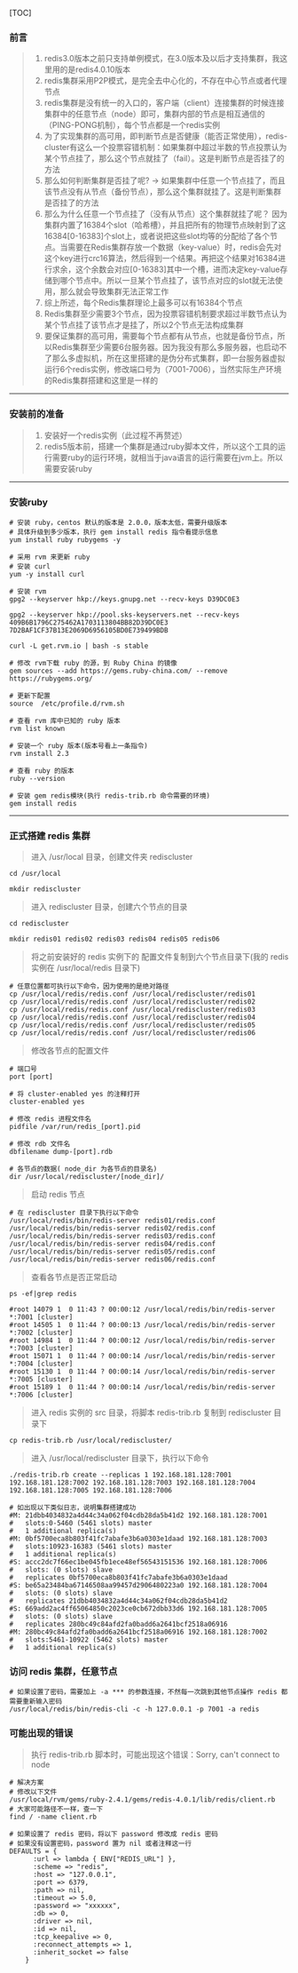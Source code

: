 [TOC]

### 前言

> 1. redis3.0版本之前只支持单例模式，在3.0版本及以后才支持集群，我这里用的是redis4.0.10版本
> 2. redis集群采用P2P模式，是完全去中心化的，不存在中心节点或者代理节点
> 3. redis集群是没有统一的入口的，客户端（client）连接集群的时候连接集群中的任意节点（node）即可，集群内部的节点是相互通信的（PING-PONG机制），每个节点都是一个redis实例
> 4. 为了实现集群的高可用，即判断节点是否健康（能否正常使用），redis-cluster有这么一个投票容错机制：如果集群中超过半数的节点投票认为某个节点挂了，那么这个节点就挂了（fail）。这是判断节点是否挂了的方法
> 5. 那么如何判断集群是否挂了呢? -> 如果集群中任意一个节点挂了，而且该节点没有从节点（备份节点），那么这个集群就挂了。这是判断集群是否挂了的方法
> 6. 那么为什么任意一个节点挂了（没有从节点）这个集群就挂了呢？
>    因为集群内置了16384个slot（哈希槽），并且把所有的物理节点映射到了这16384[0-16383]个slot上，或者说把这些slot均等的分配给了各个节点。当需要在Redis集群存放一个数据（key-value）时，redis会先对这个key进行crc16算法，然后得到一个结果。再把这个结果对16384进行求余，这个余数会对应[0-16383]其中一个槽，进而决定key-value存储到哪个节点中。所以一旦某个节点挂了，该节点对应的slot就无法使用，那么就会导致集群无法正常工作
> 7. 综上所述，每个Redis集群理论上最多可以有16384个节点
> 8. Redis集群至少需要3个节点，因为投票容错机制要求超过半数节点认为某个节点挂了该节点才是挂了，所以2个节点无法构成集群
> 9. 要保证集群的高可用，需要每个节点都有从节点，也就是备份节点，所以Redis集群至少需要6台服务器。因为我没有那么多服务器，也启动不了那么多虚拟机，所在这里搭建的是伪分布式集群，即一台服务器虚拟运行6个redis实例，修改端口号为（7001-7006），当然实际生产环境的Redis集群搭建和这里是一样的

---

### 安装前的准备

> 1. 安装好一个redis实例（此过程不再赘述）
> 2. redis5版本前，搭建一个集群是通过ruby脚本文件，所以这个工具的运行需要ruby的运行环境，就相当于java语言的运行需要在jvm上。所以需要安装ruby

---

### 安装ruby

~~~shell
# 安装 ruby，centos 默认的版本是 2.0.0，版本太低，需要升级版本
# 具体升级到多少版本，执行 gem install redis 指令看提示信息
yum install ruby rubygems -y

# 采用 rvm 来更新 ruby
# 安装 curl
yum -y install curl

# 安装 rvm
gpg2 --keyserver hkp://keys.gnupg.net --recv-keys D39DC0E3

gpg2 --keyserver hkp://pool.sks-keyservers.net --recv-keys 409B6B1796C275462A1703113804BB82D39DC0E3 7D2BAF1CF37B13E2069D6956105BD0E739499BDB

curl -L get.rvm.io | bash -s stable

# 修改 rvm下载 ruby 的源，到 Ruby China 的镜像
gem sources --add https://gems.ruby-china.com/ --remove https://rubygems.org/

# 更新下配置
source  /etc/profile.d/rvm.sh

# 查看 rvm 库中已知的 ruby 版本
rvm list known

# 安装一个 ruby 版本(版本号看上一条指令)
rvm install 2.3

# 查看 ruby 的版本
ruby --version

# 安装 gem redis模块(执行 redis-trib.rb 命令需要的环境)
gem install redis
~~~

---

### 正式搭建 redis 集群

> 进入 /usr/local 目录，创建文件夹 rediscluster

~~~shell
cd /usr/local

mkdir rediscluster
~~~

> 进入 rediscluster 目录，创建六个节点的目录

~~~shell
cd rediscluster

mkdir redis01 redis02 redis03 redis04 redis05 redis06
~~~

> 将之前安装好的 redis 实例下的 配置文件复制到六个节点目录下(我的 redis 实例在 /usr/local/redis 目录下)

~~~shell
# 任意位置都可执行以下命令，因为使用的是绝对路径
cp /usr/local/redis/redis.conf /usr/local/rediscluster/redis01
cp /usr/local/redis/redis.conf /usr/local/rediscluster/redis02
cp /usr/local/redis/redis.conf /usr/local/rediscluster/redis03
cp /usr/local/redis/redis.conf /usr/local/rediscluster/redis04
cp /usr/local/redis/redis.conf /usr/local/rediscluster/redis05
cp /usr/local/redis/redis.conf /usr/local/rediscluster/redis06
~~~

> 修改各节点的配置文件

~~~shell
# 端口号
port [port]

# 将 cluster-enabled yes 的注释打开
cluster-enabled yes

# 修改 redis 进程文件名
pidfile /var/run/redis_[port].pid

# 修改 rdb 文件名
dbfilename dump-[port].rdb

# 各节点的数据( node_dir 为各节点的目录名)
dir /usr/local/rediscluster/[node_dir]/
~~~

> 启动 redis 节点

~~~shell
# 在 rediscluster 目录下执行以下命令
/usr/local/redis/bin/redis-server redis01/redis.conf
/usr/local/redis/bin/redis-server redis02/redis.conf
/usr/local/redis/bin/redis-server redis03/redis.conf
/usr/local/redis/bin/redis-server redis04/redis.conf
/usr/local/redis/bin/redis-server redis05/redis.conf
/usr/local/redis/bin/redis-server redis06/redis.conf
~~~

> 查看各节点是否正常启动

~~~shell
ps -ef|grep redis

#root 14079 1  0 11:43 ? 00:00:12 /usr/local/redis/bin/redis-server *:7001 [cluster]
#root 14505 1  0 11:44 ? 00:00:13 /usr/local/redis/bin/redis-server *:7002 [cluster]
#root 14984 1  0 11:44 ? 00:00:12 /usr/local/redis/bin/redis-server *:7003 [cluster]
#root 15071 1  0 11:44 ? 00:00:14 /usr/local/redis/bin/redis-server *:7004 [cluster]
#root 15130 1  0 11:44 ? 00:00:14 /usr/local/redis/bin/redis-server *:7005 [cluster]
#root 15189 1  0 11:44 ? 00:00:14 /usr/local/redis/bin/redis-server *:7006 [cluster]
~~~

> 进入 redis 实例的 src 目录，将脚本 redis-trib.rb 复制到 rediscluster 目录下

~~~shell
cp redis-trib.rb /usr/local/rediscluster/
~~~

> 进入 /usr/local/rediscluster 目录下，执行以下命令

~~~shell
./redis-trib.rb create --replicas 1 192.168.181.128:7001 192.168.181.128:7002 192.168.181.128:7003 192.168.181.128:7004 192.168.181.128:7005 192.168.181.128:7006

# 如出现以下类似日志，说明集群搭建成功
#M: 21dbb4034832a4d44c34a062f04cdb28da5b41d2 192.168.181.128:7001
#   slots:0-5460 (5461 slots) master
#   1 additional replica(s)
#M: 0bf5700eca8b803f41fc7abafe3b6a0303e1daad 192.168.181.128:7003
#   slots:10923-16383 (5461 slots) master
#   1 additional replica(s)
#S: accc2dc7f66ec1be045fb1ece48ef56543151536 192.168.181.128:7006
#   slots: (0 slots) slave
#   replicates 0bf5700eca8b803f41fc7abafe3b6a0303e1daad
#S: be65a23484ba67146508aa99457d2906480223a0 192.168.181.128:7004
#   slots: (0 slots) slave
#   replicates 21dbb4034832a4d44c34a062f04cdb28da5b41d2
#S: 669add2ac4ff65064850c2023ce0cb672dbb33d6 192.168.181.128:7005
#   slots: (0 slots) slave
#   replicates 280bc49c84afd2fa0badd6a2641bcf2518a06916
#M: 280bc49c84afd2fa0badd6a2641bcf2518a06916 192.168.181.128:7002
#   slots:5461-10922 (5462 slots) master
#   1 additional replica(s)
~~~

### 访问 redis 集群，任意节点

~~~shell
# 如果设置了密码，需要加上 -a *** 的参数连接，不然每一次跳到其他节点操作 redis 都需要重新输入密码
/usr/local/redis/bin/redis-cli -c -h 127.0.0.1 -p 7001 -a redis
~~~

### 可能出现的错误

> 执行 redis-trib.rb 脚本时，可能出现这个错误：Sorry, can't connect to node

~~~shell
# 解决方案
# 修改以下文件
/usr/local/rvm/gems/ruby-2.4.1/gems/redis-4.0.1/lib/redis/client.rb
# 大家可能路径不一样，查一下
find / -name client.rb

# 如果设置了 redis 密码，将以下 password 修改成 redis 密码
# 如果没有设置密码，password 置为 nil 或者注释这一行
DEFAULTS = {
      :url => lambda { ENV["REDIS_URL"] },
      :scheme => "redis",
      :host => "127.0.0.1",
      :port => 6379,
      :path => nil,
      :timeout => 5.0,
      :password => "xxxxxx",
      :db => 0,
      :driver => nil,
      :id => nil,
      :tcp_keepalive => 0,
      :reconnect_attempts => 1,
      :inherit_socket => false
    }
~~~



